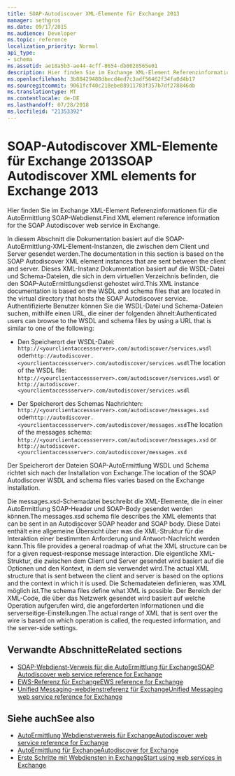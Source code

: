 ```yaml
---
title: SOAP-Autodiscover XML-Elemente für Exchange 2013
manager: sethgros
ms.date: 09/17/2015
ms.audience: Developer
ms.topic: reference
localization_priority: Normal
api_type:
- schema
ms.assetid: ae18a5b3-ae44-4cff-8654-db8028565e01
description: Hier finden Sie im Exchange XML-Element Referenzinformationen für die AutoErmittlung SOAP-Webdienst.
ms.openlocfilehash: 3b88429488dbecd4ed7c3adf56462f34fa0d4b17
ms.sourcegitcommit: 9061fcf40c218ebe88911783f357b7df278846db
ms.translationtype: MT
ms.contentlocale: de-DE
ms.lasthandoff: 07/28/2018
ms.locfileid: "21353392"
---
```

# <a name="soap-autodiscover-xml-elements-for-exchange-2013"></a><span data-ttu-id="fd2c3-103">SOAP-Autodiscover XML-Elemente für Exchange 2013</span><span class="sxs-lookup"><span data-stu-id="fd2c3-103">SOAP Autodiscover XML elements for Exchange 2013</span></span>

<span data-ttu-id="fd2c3-104">Hier finden Sie im Exchange XML-Element Referenzinformationen für die AutoErmittlung SOAP-Webdienst.</span><span class="sxs-lookup"><span data-stu-id="fd2c3-104">Find XML element reference information for the SOAP Autodiscover web service in Exchange.</span></span>
  
<span data-ttu-id="fd2c3-105">In diesem Abschnitt die Dokumentation basiert auf die SOAP-AutoErmittlung-XML-Element-Instanzen, die zwischen dem Client und Server gesendet werden.</span><span class="sxs-lookup"><span data-stu-id="fd2c3-105">The documentation in this section is based on the SOAP Autodiscover XML element instances that are sent between the client and server.</span></span> <span data-ttu-id="fd2c3-106">Dieses XML-Instanz Dokumentation basiert auf die WSDL-Datei und Schema-Dateien, die sich in dem virtuellen Verzeichnis befinden, die den SOAP-AutoErmittlungsdienst gehostet wird.</span><span class="sxs-lookup"><span data-stu-id="fd2c3-106">This XML instance documentation is based on the WSDL and schema files that are located in the virtual directory that hosts the SOAP Autodiscover service.</span></span> <span data-ttu-id="fd2c3-107">Authentifizierte Benutzer können Sie die WSDL-Datei und Schema-Dateien suchen, mithilfe einen URL, die einer der folgenden ähnelt:</span><span class="sxs-lookup"><span data-stu-id="fd2c3-107">Authenticated users can browse to the WSDL and schema files by using a URL that is similar to one of the following:</span></span>
  
- <span data-ttu-id="fd2c3-108">Den Speicherort der WSDL-Datei: `http://<yourclientaccessserver>.com/autodiscover/services.wsdl` oder`http://autodiscover.<yourclientaccessserver>.com/autodiscover/services.wsdl`</span><span class="sxs-lookup"><span data-stu-id="fd2c3-108">The location of the WSDL file: `http://<yourclientaccessserver>.com/autodiscover/services.wsdl` or `http://autodiscover.<yourclientaccessserver>.com/autodiscover/services.wsdl`</span></span>
    
- <span data-ttu-id="fd2c3-109">Der Speicherort des Schemas Nachrichten: `http://<yourclientaccessserver>.com/autodiscover/messages.xsd` oder`http://autodiscover.<yourclientaccessserver>.com/autodiscover/messages.xsd`</span><span class="sxs-lookup"><span data-stu-id="fd2c3-109">The location of the messages schema: `http://<yourclientaccessserver>.com/autodiscover/messages.xsd` or `http://autodiscover.<yourclientaccessserver>.com/autodiscover/messages.xsd`</span></span> 
    
<span data-ttu-id="fd2c3-110">Der Speicherort der Dateien SOAP-AutoErmittlung WSDL und Schema richtet sich nach der Installation von Exchange.</span><span class="sxs-lookup"><span data-stu-id="fd2c3-110">The location of the SOAP Autodiscover WSDL and schema files varies based on the Exchange installation.</span></span>
  
<span data-ttu-id="fd2c3-111">Die messages.xsd-Schemadatei beschreibt die XML-Elemente, die in einer AutoErmittlung SOAP-Header und SOAP-Body gesendet werden können.</span><span class="sxs-lookup"><span data-stu-id="fd2c3-111">The messages.xsd schema file describes the XML elements that can be sent in an Autodiscover SOAP header and SOAP body.</span></span> <span data-ttu-id="fd2c3-112">Diese Datei enthält eine allgemeine Übersicht über was die XML-Struktur für die Interaktion einer bestimmten Anforderung und Antwort-Nachricht werden kann.</span><span class="sxs-lookup"><span data-stu-id="fd2c3-112">This file provides a general roadmap of what the XML structure can be for a given request-response message interaction.</span></span> <span data-ttu-id="fd2c3-113">Die eigentliche XML-Struktur, die zwischen dem Client und Server gesendet wird basiert auf die Optionen und den Kontext, in dem sie verwendet wird.</span><span class="sxs-lookup"><span data-stu-id="fd2c3-113">The actual XML structure that is sent between the client and server is based on the options and the context in which it is used.</span></span> <span data-ttu-id="fd2c3-114">Die Schemadateien definieren, was XML möglich ist.</span><span class="sxs-lookup"><span data-stu-id="fd2c3-114">The schema files define what XML is possible.</span></span> <span data-ttu-id="fd2c3-115">Der Bereich der XML-Code, die über das Netzwerk gesendet wird basiert auf welche Operation aufgerufen wird, die angeforderten Informationen und die serverseitige-Einstellungen.</span><span class="sxs-lookup"><span data-stu-id="fd2c3-115">The actual range of XML that is sent over the wire is based on which operation is called, the requested information, and the server-side settings.</span></span> 
  
## <a name="related-sections"></a><span data-ttu-id="fd2c3-116">Verwandte Abschnitte</span><span class="sxs-lookup"><span data-stu-id="fd2c3-116">Related sections</span></span>

- [<span data-ttu-id="fd2c3-117">SOAP-Webdienst-Verweis für die AutoErmittlung für Exchange</span><span class="sxs-lookup"><span data-stu-id="fd2c3-117">SOAP Autodiscover web service reference for Exchange</span></span>](soap-autodiscover-web-service-reference-for-exchange.md)    
- [<span data-ttu-id="fd2c3-118">EWS-Referenz für Exchange</span><span class="sxs-lookup"><span data-stu-id="fd2c3-118">EWS reference for Exchange</span></span>](ews-reference-for-exchange.md)    
- [<span data-ttu-id="fd2c3-119">Unified Messaging-webdienstreferenz für Exchange</span><span class="sxs-lookup"><span data-stu-id="fd2c3-119">Unified Messaging web service reference for Exchange</span></span>](unified-messaging-web-service-reference-for-exchange.md)
    
## <a name="see-also"></a><span data-ttu-id="fd2c3-120">Siehe auch</span><span class="sxs-lookup"><span data-stu-id="fd2c3-120">See also</span></span>

- [<span data-ttu-id="fd2c3-121">AutoErmittlung Webdienstverweis für Exchange</span><span class="sxs-lookup"><span data-stu-id="fd2c3-121">Autodiscover web service reference for Exchange</span></span>](autodiscover-web-service-reference-for-exchange.md)
- [<span data-ttu-id="fd2c3-122">AutoErmittlung für Exchange</span><span class="sxs-lookup"><span data-stu-id="fd2c3-122">Autodiscover for Exchange</span></span>](../exchange-web-services/autodiscover-for-exchange.md)
- [<span data-ttu-id="fd2c3-123">Erste Schritte mit Webdiensten in Exchange</span><span class="sxs-lookup"><span data-stu-id="fd2c3-123">Start using web services in Exchange</span></span>](../exchange-web-services/start-using-web-services-in-exchange.md)
    

